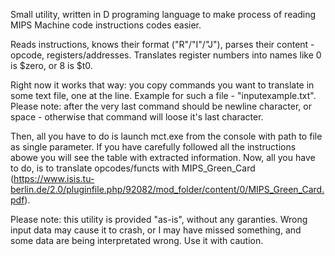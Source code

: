 Small utility, written in D programing language to make process of reading MIPS Machine code instructions codes easier. 

Reads instructions, knows their format ("R"/"I"/"J"), parses their content - opcode, registers/addresses. Translates register numbers into names like 0 is $zero, or 8 is $t0.

Right now it works that way: you copy commands you want to translate in some text file, one at the line. Example for such a file - "inputexample.txt". Please note: after the very last command should be newline character, or space - otherwise that command will loose it's last character.    

Then, all you have to do is launch mct.exe from the console with path to file as single parameter. If you have carefully followed all the instructions abowe you will see the table with extracted information. Now, all you have to do, is to translate opcodes/functs with MIPS_Green_Card (https://www.isis.tu-berlin.de/2.0/pluginfile.php/92082/mod_folder/content/0/MIPS_Green_Card.pdf).

Please note: this utility is provided "as-is", without any garanties. Wrong input data may cause it to crash, or I may have missed something, and some data are being interpretated wrong. Use it with caution. 